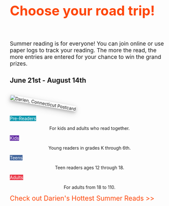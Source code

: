 <div class="row">
<div class="col-md-8">
<h1 style="font-size: 3em; line-height: 1.5; color:#FE460A;">Choose your road trip!</h1>
<br />
<p style="font-size:1.25em !important;">Summer reading is for everyone! You can join online or use paper logs to track your reading. The more the read, the more entries are entered for your chance to win the grand prizes.</p>
<h2>June 21st - August 14th</h2>
<br />
<br />

</div>
<div class="col-md-4">
<img class="img-responsive center-block" src="/uploads/departments/youth/summer_reading/postcard_darien.png" style="box-shadow: 0 4px 8px 0 rgba(0, 0, 0, 0.2), 0 6px 20px 0 rgba(0, 0, 0, 0.19);transform: rotate(10deg);" alt="Darien, Connecticut Postcard" />
<br />
<br />
</div>
</div>

<div class="row">
<div class="col-xs-6 col-md-3">
<p>
<a href="https://dar.to/2snUFFm" class="btn-u btn-primary btn-block" style="text-decoration:none; color:#fff; background-color:#0797AD;">Pre-Readers</a>
</p>
<p style="text-align: center;">For kids and adults who read together.</p>
</div>
<div class="col-xs-6 col-md-3">
<p>
<a href="https://dar.to/2snUFFm" class="btn-u btn-primary btn-block" style="text-decoration:none; color:#fff; background-color:#632CA3;">Kids</a>
</p>
<p style="text-align: center;">Young readers in grades K through 6th.</p>
</div>
<div class="col-xs-6 col-md-3">
<p>
<a href="https://dar.to/2qCLmFf" class="btn-u btn-primary btn-block" style="text-decoration:none; color:#fff; background-color:#3F639B;">Teens</a>
</p>
<p style="text-align: center;">Teen readers ages 12 through 18.</p>
</div>
<div class="col-xs-6 col-md-3">
<p>
<a href="https://dar.to/2sfPuIa" class="btn-u btn-primary btn-block" style="text-decoration:none; color:#fff;background-color:#EB3848;">Adults</a>
</p>
<p style="text-align: center;">For adults from 18 to 110.</p>
</div>
</div>

<div class="margin-bottom-50"></div>
<a href="/list/950" style="color:#FE460A; text-decoration: none; font-size: 1.5em;">Check out Darien's Hottest Summer Reads >></a>
